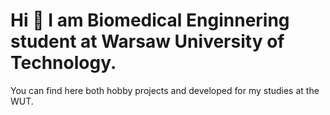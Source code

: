 # Hi 👋 I am Biomedical Enginnering student at Warsaw University of Technology.

You can find here both hobby projects and developed for my studies at the WUT. 

<!---
ksalekk/ksalekk is a ✨ special ✨ repository because its `README.md` (this file) appears on your GitHub profile.
You can click the Preview link to take a look at your changes.
--->
